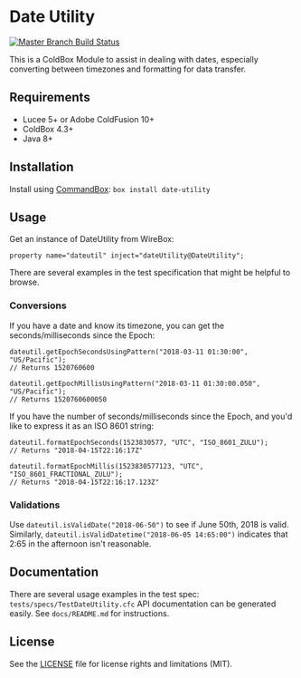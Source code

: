 # Date Utility

[![Master Branch Build Status](https://img.shields.io/travis/ecivis/date-utility/master.svg?style=flat-square&label=master)](https://travis-ci.org/ecivis/date-utility)

This is a ColdBox Module to assist in dealing with dates, especially converting between timezones and formatting for data transfer.

## Requirements

- Lucee 5+ or Adobe ColdFusion 10+
- ColdBox 4.3+
- Java 8+

## Installation

Install using [CommandBox](https://www.ortussolutions.com/products/commandbox):
`box install date-utility`

## Usage

Get an instance of DateUtility from WireBox:
```
property name="dateutil" inject="dateUtility@DateUtility";
```

There are several examples in the test specification that might be helpful to browse.

### Conversions

If you have a date and know its timezone, you can get the seconds/milliseconds since the Epoch:
```
dateutil.getEpochSecondsUsingPattern("2018-03-11 01:30:00", "US/Pacific");
// Returns 1520760600

dateutil.getEpochMillisUsingPattern("2018-03-11 01:30:00.050", "US/Pacific");
// Returns 1520760600050
```

If you have the number of seconds/milliseconds since the Epoch, and you'd like to express it as an ISO 8601 string:
```
dateutil.formatEpochSeconds(1523830577, "UTC", "ISO_8601_ZULU");
// Returns "2018-04-15T22:16:17Z"

dateutil.formatEpochMillis(1523830577123, "UTC", "ISO_8601_FRACTIONAL_ZULU");
// Returns "2018-04-15T22:16:17.123Z"
```

### Validations

Use `dateutil.isValidDate("2018-06-50")` to see if June 50th, 2018 is valid.
Similarly, `dateutil.isValidDatetime("2018-06-05 14:65:00")` indicates that 2:65 in the afternoon isn't reasonable.

## Documentation

There are several usage examples in the test spec: `tests/specs/TestDateUtility.cfc`
API documentation can be generated easily. See `docs/README.md` for instructions.

## License

See the [LICENSE](LICENSE.txt) file for license rights and limitations (MIT).
